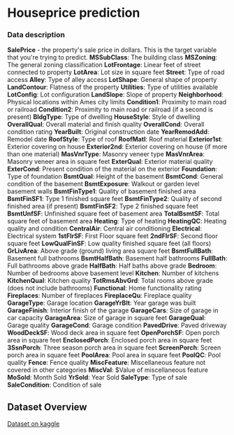 # Houseprice prediction







### Data description
**SalePrice** - the property's sale price in dollars. This is the target variable that you're trying to predict.
**MSSubClass**: The building class
**MSZoning**: The general zoning classification
**LotFrontage**: Linear feet of street connected to property
**LotArea**: Lot size in square feet
**Street**: Type of road access
**Alley**: Type of alley access
**LotShape**: General shape of property
**LandContour**: Flatness of the property
**Utilities**: Type of utilities available
**LotConfig**: Lot configuration
**LandSlope**: Slope of property
**Neighborhood**: Physical locations within Ames city limits
**Condition1**: Proximity to main road or railroad
**Condition2**: Proximity to main road or railroad (if a second is present)
**BldgType**: Type of dwelling
**HouseStyle**: Style of dwelling
**OverallQual**: Overall material and finish quality
**OverallCond**: Overall condition rating
**YearBuilt**: Original construction date
**YearRemodAdd**: Remodel date
**RoofStyle**: Type of roof
**RoofMatl**: Roof material
**Exterior1st**: Exterior covering on house
**Exterior2nd**: Exterior covering on house (if more than one material)
**MasVnrType**: Masonry veneer type
**MasVnrArea**: Masonry veneer area in square feet
**ExterQual**: Exterior material quality
**ExterCond**: Present condition of the material on the exterior
**Foundation**: Type of foundation
**BsmtQual**: Height of the basement
**BsmtCond**: General condition of the basement
**BsmtExposure**: Walkout or garden level basement walls
**BsmtFinType1**: Quality of basement finished area
**BsmtFinSF1**: Type 1 finished square feet
**BsmtFinType2**: Quality of second finished area (if present)
**BsmtFinSF2**: Type 2 finished square feet
**BsmtUnfSF**: Unfinished square feet of basement area
**TotalBsmtSF**: Total square feet of basement area
**Heating**: Type of heating
**HeatingQC**: Heating quality and condition
**CentralAir**: Central air conditioning
**Electrical**: Electrical system
**1stFlrSF**: First Floor square feet
**2ndFlrSF**: Second floor square feet
**LowQualFinSF**: Low quality finished square feet (all floors)
**GrLivArea**: Above grade (ground) living area square feet
**BsmtFullBath**: Basement full bathrooms
**BsmtHalfBath**: Basement half bathrooms
**FullBath**: Full bathrooms above grade
**HalfBath**: Half baths above grade
**Bedroom**: Number of bedrooms above basement level
**Kitchen**: Number of kitchens
**KitchenQual**: Kitchen quality
**TotRmsAbvGrd**: Total rooms above grade (does not include bathrooms)
**Functional**: Home functionality rating
**Fireplaces**: Number of fireplaces
**FireplaceQu**: Fireplace quality
**GarageType**: Garage location
**GarageYrBlt**: Year garage was built
**GarageFinish**: Interior finish of the garage
**GarageCars**: Size of garage in car capacity
**GarageArea**: Size of garage in square feet
**GarageQual**: Garage quality
**GarageCond**: Garage condition
**PavedDrive**: Paved driveway
**WoodDeckSF**: Wood deck area in square feet
**OpenPorchSF**: Open porch area in square feet
**EnclosedPorch**: Enclosed porch area in square feet
**3SsnPorch**: Three season porch area in square feet
**ScreenPorch**: Screen porch area in square feet
**PoolArea**: Pool area in square feet
**PoolQC**: Pool quality
**Fence**: Fence quality
**MiscFeature**: Miscellaneous feature not covered in other categories
**MiscVal**: $Value of miscellaneous feature
**MoSold**: Month Sold
**YrSold**: Year Sold
**SaleType**: Type of sale
**SaleCondition**: Condition of sale

## Dataset Overview
[Dataset on kaggle](https://www.kaggle.com/competitions/house-prices-advanced-regression-techniques/overview)
